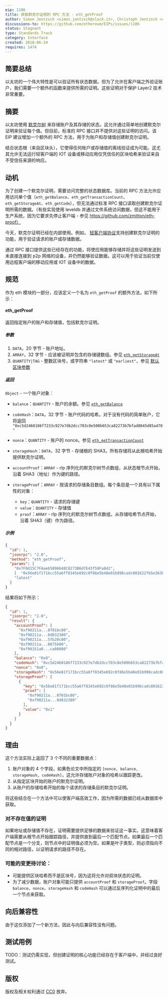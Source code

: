 ```yaml
---
eip: 1186
title: 获取默克尔证明的 RPC 方法 - eth_getProof
author: Simon Jentzsch <simon.jentzsch@slock.it>, Christoph Jentzsch <christoph.jentzsch@slock.it>
discussions-to: https://github.com/ethereum/EIPs/issues/1186
status: Stagnant
type: Standards Track
category: Interface
created: 2018-06-24
requires: 1474
---
```


## 简要总结

以太坊的一个伟大特性是可以验证所有状态数据。但为了允许在客户端之外验证账户，我们需要一个额外的函数来提供所需的证明。这些证明对于保护 Layer2 技术非常重要。

## 摘要

以太坊使用 [默克尔树](https://github.com/ethereum/wiki/wiki/Patricia-Tree) 来存储账户及其存储的状态。这允许通过简单地创建默克尔证明来验证每个值。但目前，标准的 RPC 接口并不提供对这些证明的访问。该 EIP 建议增加一个额外的 RPC 方法，用于为账户和存储值创建默克尔证明。

结合状态根（来自区块头），它使得任何账户或存储值的离线验证成为可能。这尤其允许无法运行轻客户端的 IOT 设备或移动应用仅凭信任的区块哈希来验证来自不受信任来源的响应。

## 动机

为了创建一个默克尔证明，需要访问完整的状态数据库。当前的 RPC 方法允许应用访问单个值（`eth_getBalance`、`eth_getTransactionCount`、`eth_getStorageAt`、`eth_getCode`），但无法通过标准 RPC 接口读取创建默克尔证明所需的数据。（有些实现使用 leveldb 并通过文件系统访问数据，但这不能用于生产系统，因为它要求先停止客户端 - 参见 https://github.com/zmitton/eth-proof）

今天，默克尔证明已经在内部使用。例如， [轻客户端协议](https://github.com/zsfelfoldi/go-ethereum/wiki/Light-Ethereum-Subprotocol-%28LES%29#on-demand-data-retrieval)支持创建默克尔证明的功能，用于验证请求的账户或存储数据。

通过 RPC 接口提供这些已经存在的功能，将使应用能够存储并将这些证明发送到未直接连接到 p2p 网络的设备，并仍然能够验证数据。这可以用于验证当前仅使用远程客户端的移动应用或 IOT 设备中的数据。

## 规范

作为 eth 模块的一部分，应该定义一个名为 `eth_getProof` 的额外方法，如下所示：

#### eth_getProof

返回指定账户的账户和存储值，包括默克尔证明。

##### 参数

1. `DATA`，20 字节 - 账户地址。
2. `ARRAY`，32 字节 - 应该被证明并包含的存储键数组。参见 [`eth_getStorageAt`](https://github.com/ethereum/wiki/wiki/JSON-RPC#eth_getstorageat)  
3. `QUANTITY|TAG` - 整数区块号，或字符串 `"latest"` 或 `"earliest"`，参见 [默认区块参数](https://github.com/ethereum/wiki/wiki/JSON-RPC#the-default-block-parameter)

##### 返回

`Object` - 一个账户对象：

  - `balance`：`QUANTITY` - 账户的余额。参见 [`eth_getBalance`](https://github.com/ethereum/wiki/wiki/JSON-RPC#eth_getbalance) 
  - `codeHash`：`DATA`，32 字节 - 账户代码的哈希。对于没有代码的简单账户，它将返回 `"0xc5d2460186f7233c927e7db2dcc703c0e500b653ca82273b7bfad8045d85a470"` 
  - `nonce`：`QUANTITY` - 账户的 nonce。参见 [`eth_getTransactionCount`](https://github.com/ethereum/wiki/wiki/JSON-RPC#eth_gettransactioncount) 
  - `storageHash`：`DATA`，32 字节 - 存储根的 SHA3。所有存储将从此根哈希开始提供默克尔证明。
  - `accountProof`：`ARRAY` - rlp 序列化的默克尔树节点数组，从状态根节点开始，沿着 SHA3（地址）作为键的路径。
  - `storageProof`：`ARRAY` - 按请求的存储条目数组。每个条目是一个具有以下属性的对象：
  
      - `key`：`QUANTITY` - 请求的存储键
      - `value`：`QUANTITY` - 存储值
      - `proof`：`ARRAY` - rlp 序列化的默克尔树节点数组，从存储哈希节点开始，沿着 SHA3（键）作为路径。

##### 示例

```json
{
  "id": 1,
  "jsonrpc": "2.0",
  "method": "eth_getProof",
  "params": [
    "0x7F0d15C7FAae65896648C8273B6d7E43f58Fa842",
    [  "0x56e81f171bcc55a6ff8345e692c0f86e5b48e01b996cadc001622fb5e363b421" ],
    "latest"
  ]
}
```

结果将如下所示：

```json
{
  "id": 1,
  "jsonrpc": "2.0",
  "result": {
    "accountProof": [
      "0xf90211a...0701bc80",
      "0xf90211a...0d832380",
      "0xf90211a...5fb20c80",
      "0xf90211a...0675b80",
      "0xf90151a0...ca08080"
    ],
    "balance": "0x0",
    "codeHash": "0xc5d2460186f7233c927e7db2dcc703c0e500b653ca82273b7bfad8045d85a470",
    "nonce": "0x0",
    "storageHash": "0x56e81f171bcc55a6ff8345e692c0f86e5b48e01b996cadc001622fb5e363b421",
    "storageProof": [
      {
        "key": "0x56e81f171bcc55a6ff8345e692c0f86e5b48e01b996cadc001622fb5e363b421",
        "proof": [
          "0xf90211a...0701bc80",
          "0xf90211a...0d832380"
        ],
        "value": "0x1"
      }
    ]
  }
}
```

## 理由

这个方法实际上返回了 3 个不同的重要数据点：

1. 账户对象的 4 个字段，如黄色论文中所指定的 `[nonce, balance, storageHash, codeHash]`，这允许存储账户对象的哈希以跟踪更改。
2. 从指定区块开始的账户的默克尔证明。
3. 从账户的存储哈希开始的每个请求的存储条目的默克尔证明。

将这些结合在一个方法中可以使客户端高效工作，因为所需的数据已经从数据库中获取。

### 对不存在值的证明

如果地址或存储值不存在，证明需要提供足够的数据来验证这一事实。这意味着客户端需要从根节点开始跟踪路径，并提供直到最后一个匹配节点。如果最后一个匹配节点是一个分支，则节点中的证明值必须为空。如果是叶子类型，则必须指向不同的相对路径，以证明请求的路径不存在。

### 可能的变更待讨论：

- 可能提供区块哈希而不是区块号，因为这将允许对叔块状态的证明。
- 为了减少数据，账户对象可能只提供 `accountProof` 和 `storageProof`。字段 `balance`、`nonce`、`storageHash` 和 `codeHash` 可以通过反序列化证明中的最后一个节点来获取。

## 向后兼容性

由于这仅添加了一个新方法，因此与向后兼容性没有问题。

## 测试用例

TODO：测试仍需实现，但创建证明的核心功能已经存在于客户端中，并经过良好测试。

## 版权
版权及相关权利通过 [CC0](../LICENSE.md) 放弃。